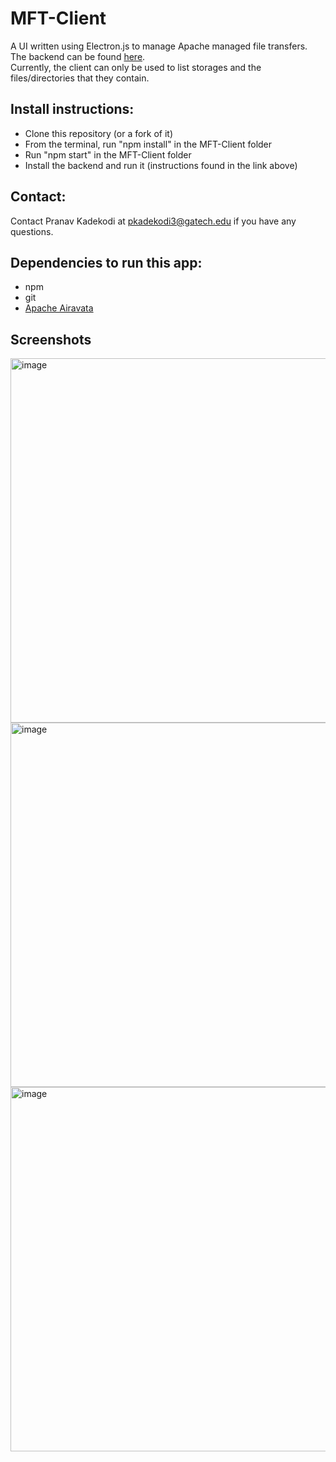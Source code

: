 # MFT-Client
A UI written using Electron.js to manage Apache managed file transfers.\
The backend can be found [here](https://github.com/Anonymoustank/mft-client-backend).\
Currently, the client can only be used to list storages and the files/directories that they contain.

## Install instructions:
- Clone this repository (or a fork of it)
- From the terminal, run "npm install" in the MFT-Client folder
- Run "npm start" in the MFT-Client folder
- Install the backend and run it (instructions found in the link above)

## Contact:
Contact Pranav Kadekodi at pkadekodi3@gatech.edu if you have any questions.

## Dependencies to run this app:
- npm
- git
- [Apache Airavata](https://github.com/apache/airavata-mft)
  
## Screenshots
<img width="583" alt="image" src="https://github-production-user-asset-6210df.s3.amazonaws.com/54193508/322660966-51df9c20-c830-459c-a787-93156a6edd5c.png?X-Amz-Algorithm=AWS4-HMAC-SHA256&X-Amz-Credential=AKIAVCODYLSA53PQK4ZA%2F20240416%2Fus-east-1%2Fs3%2Faws4_request&X-Amz-Date=20240416T001355Z&X-Amz-Expires=300&X-Amz-Signature=69e49f84ec2fc03b0c5b63c5daf0217f3aefaf9e02918ff3f0cb82cdbe2d76ea&X-Amz-SignedHeaders=host&actor_id=54193508&key_id=0&repo_id=759606260">
<img width="583" alt="image" src="https://github.com/Anonymoustank/MFT-Client/assets/54193508/93098569-4c71-4a07-b791-2f722adccfc0">
<img width="583" alt="image" src="https://github.com/Anonymoustank/MFT-Client/assets/54193508/75653dd9-eb4e-4427-a0ab-7ef50e924f13">

